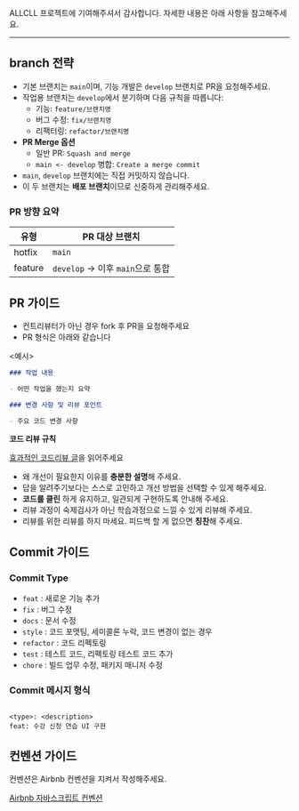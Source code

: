 ALLCLL 프로젝트에 기여해주셔서 감사합니다.
자세한 내용은 아래 사항을 참고해주세요.

---

## **branch 전략**

- 기본 브랜치는 `main`이며, 기능 개발은 `develop` 브랜치로 PR을 요청해주세요.
- 작업용 브랜치는 `develop`에서 분기하며 다음 규칙을 따릅니다:
  - 기능: `feature/브랜치명`
  - 버그 수정: `fix/브랜치명`
  - 리팩터링: `refactor/브랜치명`
- **PR Merge 옵션**
  - 일반 PR: `Squash and merge`
  - `main <- develop` 병합: `Create a merge commit`
- `main`, `develop` 브랜치에는 직접 커밋하지 않습니다.
- 이 두 브랜치는 **배포 브랜치**이므로 신중하게 관리해주세요.

### PR 방향 요약

| 유형    | PR 대상 브랜치                   |
| ------- | -------------------------------- |
| hotfix  | `main`                           |
| feature | `develop` → 이후 `main`으로 통합 |

## **PR 가이드**

- 컨트리뷰터가 아닌 경우 fork 후 PR을 요청해주세요
- PR 형식은 아래와 같습니다

<예시>

```md
### 작업 내용

- 어떤 작업을 했는지 요약

### 변경 사항 및 리뷰 포인트

- 주요 코드 변경 사항
```

**코드 리뷰 규칙**

[효과적인 코드리뷰 글](https://tech.kakao.com/2022/03/17/2022-newkrew-onboarding-codereview/)을 읽어주세요

- 왜 개선이 필요한지 이유를 **충분한 설명**해 주세요.
- 답을 알려주기보다는 스스로 고민하고 개선 방법을 선택할 수 있게 해주세요.
- **코드를 클린** 하게 유지하고, 일관되게 구현하도록 안내해 주세요.
- 리뷰 과정이 숙제검사가 아닌 학습과정으로 느낄 수 있게 리뷰해 주세요.
- 리뷰를 위한 리뷰를 하지 마세요. 피드백 할 게 없으면 **칭찬**해 주세요.

## **Commit 가이드**

### Commit Type

- `feat` : 새로운 기능 추가
- `fix` : 버그 수정
- `docs` : 문서 수정
- `style` : 코드 포맷팅, 세미콜론 누락, 코드 변경이 없는 경우
- `refactor` : 코드 리펙토링
- `test` : 테스트 코드, 리펙토링 테스트 코드 추가
- `chore` : 빌드 업무 수정, 패키지 매니저 수정

### Commit 메시지 형식

```

<type>: <description>
feat: 수강 신청 연습 UI 구현

```

## **컨벤션 가이드**

컨벤션은 Airbnb 컨벤션을 지켜서 작성해주세요.

[Airbnb 자바스크립트 컨벤션](https://github.com/airbnb/javascript)

